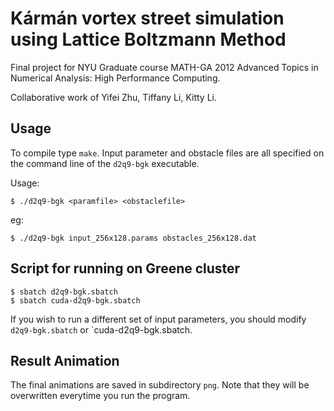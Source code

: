 # Kármán vortex street simulation using Lattice Boltzmann Method

Final project for NYU Graduate course MATH-GA 2012 Advanced Topics in Numerical Analysis: High Performance Computing.

Collaborative work of Yifei Zhu, Tiffany Li, Kitty Li.

## Usage

To compile type `make`. Input parameter and obstacle files are all specified on the command line of the `d2q9-bgk` executable.

Usage:

    $ ./d2q9-bgk <paramfile> <obstaclefile>
eg:

    $ ./d2q9-bgk input_256x128.params obstacles_256x128.dat

## Script for running on Greene cluster

    $ sbatch d2q9-bgk.sbatch
    $ sbatch cuda-d2q9-bgk.sbatch

If you wish to run a different set of input parameters, you should modify `d2q9-bgk.sbatch` or `cuda-d2q9-bgk.sbatch.

## Result Animation

The final animations are saved in subdirectory `png`. Note that they will be overwritten everytime you run the program.
